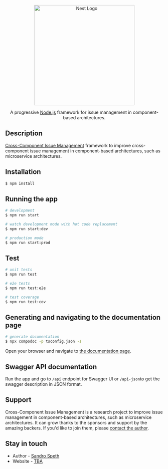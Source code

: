 
<p align="center">
  <a href="http://nestjs.com/" target="blank"><img src="https://nestjs.com/img/logo_text.svg" width="320" alt="Nest Logo" /></a>
</p>
  
  <p align="center">A progressive <a href="http://nodejs.org" target="blank">Node.js</a> framework for issue management in component-based architectures.</p>
    <p align="center">
</p>

## Description

[Cross-Component Issue Management](https://github.com/ccims/) framework to improve cross-component issue management in component-based architectures, such as microservice architectures.

## Installation

```bash
$ npm install
```

## Running the app

```bash
# development
$ npm run start

# watch development mode with hot code replacement
$ npm run start:dev

# production mode
$ npm run start:prod
```

## Test

```bash
# unit tests
$ npm run test

# e2e tests
$ npm run test:e2e

# test coverage
$ npm run test:cov
```

## Generating and navigating to the documentation page

```bash
# generate documentation
$ npx compodoc -p tsconfig.json -s
```
Open your browser and navigate to [the documentation page](http://localhost:8080).

## Swagger API documentation

Run  the app and go to `/api` endpoint for Swagger UI or `/api-json`to get the swagger description in JSON format.

## Support
Cross-Component Issue Management is a research project to improve issue management in component-based architectures, such as microservice architectures.
It can grow thanks to the sponsors and support by the amazing backers. If you'd like to join them, please [contact the author](https://www.iste.uni-stuttgart.de/institute/team/Speth-00002/).

## Stay in touch

- Author - [Sandro Speth](https://www.iste.uni-stuttgart.de/institute/team/Speth-00002/)
- Website - [TBA](https://www.iste.uni-stuttgart.de/institute/team/Speth-00002/)

